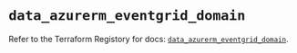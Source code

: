 # `data_azurerm_eventgrid_domain`

Refer to the Terraform Registory for docs: [`data_azurerm_eventgrid_domain`](https://www.terraform.io/docs/providers/azurerm/d/eventgrid_domain).
